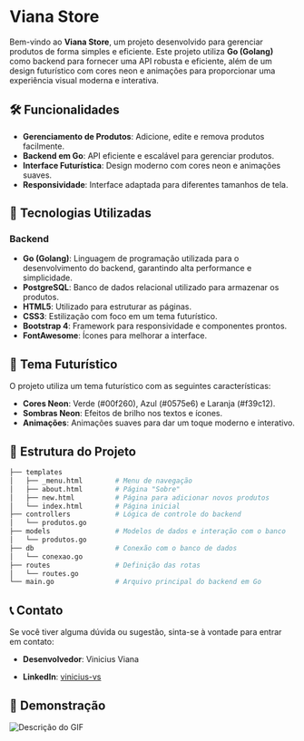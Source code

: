# Viana Store

Bem-vindo ao **Viana Store**, um projeto desenvolvido para gerenciar produtos de forma simples e eficiente. Este projeto utiliza **Go (Golang)** como backend para fornecer uma API robusta e eficiente, além de um design futurístico com cores neon e animações para proporcionar uma experiência visual moderna e interativa.

## 🛠️ Funcionalidades

- **Gerenciamento de Produtos**: Adicione, edite e remova produtos facilmente.
- **Backend em Go**: API eficiente e escalável para gerenciar produtos.
- **Interface Futurística**: Design moderno com cores neon e animações suaves.
- **Responsividade**: Interface adaptada para diferentes tamanhos de tela.

## 🚀 Tecnologias Utilizadas

### Backend
- **Go (Golang)**: Linguagem de programação utilizada para o desenvolvimento do backend, garantindo alta performance e simplicidade.
- **PostgreSQL**: Banco de dados relacional utilizado para armazenar os produtos.
- **HTML5**: Utilizado para estruturar as páginas.
- **CSS3**: Estilização com foco em um tema futurístico.
- **Bootstrap 4**: Framework para responsividade e componentes prontos.
- **FontAwesome**: Ícones para melhorar a interface.

## 🎨 Tema Futurístico

O projeto utiliza um tema futurístico com as seguintes características:

- **Cores Neon**: Verde (#00f260), Azul (#0575e6) e Laranja (#f39c12).
- **Sombras Neon**: Efeitos de brilho nos textos e ícones.
- **Animações**: Animações suaves para dar um toque moderno e interativo.

## 📄 Estrutura do Projeto

```bash
├── templates
│   ├── _menu.html        # Menu de navegação
│   ├── about.html        # Página "Sobre"
│   ├── new.html          # Página para adicionar novos produtos
│   └── index.html        # Página inicial
├── controllers           # Lógica de controle do backend
│   └── produtos.go
├── models                # Modelos de dados e interação com o banco
│   └── produtos.go
├── db                    # Conexão com o banco de dados
│   └── conexao.go
├── routes                # Definição das rotas
│   └── routes.go
└── main.go               # Arquivo principal do backend em Go
```

## 📞 Contato 

Se você tiver alguma dúvida ou sugestão, sinta-se à vontade para entrar em contato: 
- **Desenvolvedor**: Vinicius Viana

- **LinkedIn**: [vinicius-vs](https://www.linkedin.com/in/vinicius-vs)

## 🎥 Demonstração 
![
Descrição do GIF
](./demo_viana_store.gif)